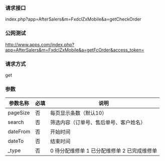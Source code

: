 ### **请求接口**
index.php?app=AfterSalers&m=FxdclZxMobile&a=getCheckOrder



### **公网测试**
http://www.apps.com/index.php?app=AfterSalers&m=FxdclZxMobile&a=getFcOrder&access_token=

### **请求方式**
get


### **参数**
| 参数名称  |必填|     说明      |
|------|-----|------|
| pageSize| 否 | 每页显示条数（默认10）   |
| search| 否 | 筛选内容（订单号、售后单号、客户姓名）   |
| dateFrom| 否 | 开始时间   |
| dateTo| 否 | 结束时间   |
| _type| 否 | 0 待分配维修单  1 已分配维修单 2 已完成维修单 |  